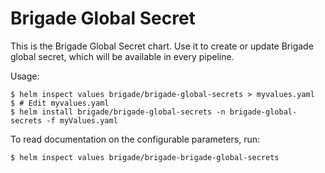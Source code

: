 # Brigade Global Secret

This is the Brigade Global Secret chart. Use it to create or update Brigade global secret, which will be available in every pipeline.

Usage:

```
$ helm inspect values brigade/brigade-global-secrets > myvalues.yaml
$ # Edit myvalues.yaml
$ helm install brigade/brigade-global-secrets -n brigade-global-secrets -f myValues.yaml
```

To read documentation on the configurable parameters, run:

```
$ helm inspect values brigade/brigade-brigade-global-secrets
```
